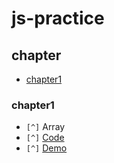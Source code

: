 # js-practice

## chapter

* [chapter1](#chapter1)

### chapter1

* `[^]` Array
* `[^]` [Code](https://github.com/Beats0/js-practice/tree/master/chapter/chapter1)
* `[^]` [Demo](https://beats0.github.io/js-practice/chapter/chapter1/)
